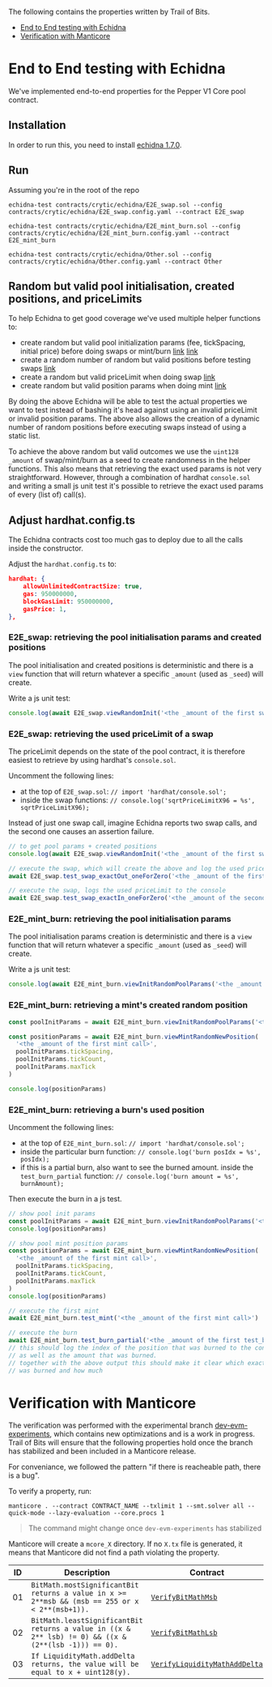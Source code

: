 The following contains the properties written by Trail of Bits.

- [End to End testing with Echidna](#end-to-end-testing-with-echidna)
- [Verification with Manticore](#verification-with-manticore)

# End to End testing with Echidna

We've implemented end-to-end properties for the Pepper V1 Core pool contract.

## Installation

In order to run this, you need to install [echidna 1.7.0](https://github.com/crytic/echidna/releases/tag/v1.7.0).

## Run

Assuming you're in the root of the repo

```
echidna-test contracts/crytic/echidna/E2E_swap.sol --config contracts/crytic/echidna/E2E_swap.config.yaml --contract E2E_swap

echidna-test contracts/crytic/echidna/E2E_mint_burn.sol --config contracts/crytic/echidna/E2E_mint_burn.config.yaml --contract E2E_mint_burn

echidna-test contracts/crytic/echidna/Other.sol --config contracts/crytic/echidna/Other.config.yaml --contract Other
```

## Random but valid pool initialisation, created positions, and priceLimits

To help Echidna to get good coverage we've used multiple helper functions to:

- create random but valid pool initialization params (fee, tickSpacing, initial price) before doing swaps or mint/burn [link](./E2E_mint_burn.sol#L303-L337) [link](./E2E_swap.sol#L196-L230)
- create a random number of random but valid positions before testing swaps [link](./E2E_swap.sol#L233-L283)
- create a random but valid priceLimit when doing swap [link](./E2E_swap.sol#L68-L80)
- create random but valid position params when doing mint [link](./E2E_mint_burn.sol#L102-L130)

By doing the above Echidna will be able to test the actual properties we want to test instead of bashing it's head against using an invalid priceLimit or invalid position params. The above also allows the creation of a dynamic number of random positions before executing swaps instead of using a static list.

To achieve the above random but valid outcomes we use the `uint128 _amount` of swap/mint/burn as a seed to create randomness in the helper functions. This also means that retrieving the exact used params is not very straightforward. However, through a combination of hardhat `console.sol` and writing a small js unit test it's possible to retrieve the exact used params of every (list of) call(s).

## Adjust hardhat.config.ts

The Echidna contracts cost too much gas to deploy due to all the calls inside the constructor.

Adjust the `hardhat.config.ts` to:

```json
hardhat: {
    allowUnlimitedContractSize: true,
    gas: 950000000,
    blockGasLimit: 950000000,
    gasPrice: 1,
},
```

### E2E_swap: retrieving the pool initialisation params and created positions

The pool initialisation and created positions is deterministic and there is a `view` function that will return whatever a specific `_amount` (used as `_seed`) will create.

Write a js unit test:

```js
console.log(await E2E_swap.viewRandomInit('<the _amount of the first swap call>'))
```

### E2E_swap: retrieving the used priceLimit of a swap

The priceLimit depends on the state of the pool contract, it is therefore easiest to retrieve by using hardhat's `console.sol`.

Uncomment the following lines:

- at the top of `E2E_swap.sol`: `// import 'hardhat/console.sol';`
- inside the swap functions: `// console.log('sqrtPriceLimitX96 = %s', sqrtPriceLimitX96); `

Instead of just one swap call, imagine Echidna reports two swap calls, and the second one causes an assertion failure.

```js
// to get pool params + created positions
console.log(await E2E_swap.viewRandomInit('<the _amount of the first swap call>'))

// execute the swap, which will create the above and log the used priceLimit to the console
await E2E_swap.test_swap_exactOut_oneForZero('<the _amount of the first swap call>')

// execute the swap, logs the used priceLimit to the console
await E2E_swap.test_swap_exactIn_oneForZero('<the _amount of the second swap call>')
```

### E2E_mint_burn: retrieving the pool initialisation params

The pool initialisation params creation is deterministic and there is a `view` function that will return whatever a specific `_amount` (used as `_seed`) will create.

Write a js unit test:

```js
console.log(await E2E_mint_burn.viewInitRandomPoolParams('<the _amount of the first mint call>'))
```

### E2E_mint_burn: retrieving a mint's created random position

```js
const poolInitParams = await E2E_mint_burn.viewInitRandomPoolParams('<the _amount of the first mint call>')

const positionParams = await E2E_mint_burn.viewMintRandomNewPosition(
  '<the _amount of the first mint call>',
  poolInitParams.tickSpacing,
  poolInitParams.tickCount,
  poolInitParams.maxTick
)

console.log(positionParams)
```

### E2E_mint_burn: retrieving a burn's used position

Uncomment the following lines:

- at the top of `E2E_mint_burn.sol`: `// import 'hardhat/console.sol';`
- inside the particular burn function: `// console.log('burn posIdx = %s', posIdx);`
- if this is a partial burn, also want to see the burned amount. inside the `test_burn_partial` function: `// console.log('burn amount = %s', burnAmount);`

Then execute the burn in a js test.

```js
// show pool init params
const poolInitParams = await E2E_mint_burn.viewInitRandomPoolParams('<the _amount of the first mint call>')
console.log(positionParams)

// show pool mint position params
const positionParams = await E2E_mint_burn.viewMintRandomNewPosition(
  '<the _amount of the first mint call>',
  poolInitParams.tickSpacing,
  poolInitParams.tickCount,
  poolInitParams.maxTick
)
console.log(positionParams)

// execute the first mint
await E2E_mint_burn.test_mint('<the _amount of the first mint call>')

// execute the burn
await E2E_mint_burn.test_burn_partial('<the _amount of the first test_burn_partial call>')
// this should log the index of the position that was burned to the console
// as well as the amount that was burned.
// together with the above output this should make it clear which exact position
// was burned and how much
```

# Verification with Manticore

The verification was performed with the experimental branch [dev-evm-experiments](https://github.com/trailofbits/manticore/tree/dev-evm-experiments), which contains new optimizations and is a work in progress. Trail of Bits will ensure that the following properties hold once the branch has stabilized and been included in a Manticore release.

For conveniance, we followed the pattern "if there is reacheable path, there is a bug".

To verify a property, run:

```
manticore . --contract CONTRACT_NAME --txlimit 1 --smt.solver all --quick-mode --lazy-evaluation --core.procs 1
```

> The command might change once `dev-evm-experiments` has stabilized

Manticore will create a `mcore_X` directory. If no `X.tx` file is generated, it means that Manticore did not find a path violating the property.

| ID  | Description                                                                                          | Contract                                                              | Status   |
| --- | ---------------------------------------------------------------------------------------------------- | --------------------------------------------------------------------- | -------- |
| 01  | `BitMath.mostSignificantBit returns a value in x >= 2**msb && (msb == 255 or x < 2**(msb+1)).`       | [`VerifyBitMathMsb`](./contracts/crytic/manticore/001.sol)            | Verified |
| 02  | `BitMath.leastSignificantBit returns a value in ((x & 2** lsb) != 0) && ((x & (2**(lsb -1))) == 0).` | [`VerifyBitMathLsb`](./contracts/crytic/manticore/002.sol)            | Verified |
| 03  | `If LiquidityMath.addDelta returns, the value will be equal to x + uint128(y).`                      | [`VerifyLiquidityMathAddDelta`](./contracts/crytic/manticore/003.sol) | Verified |
